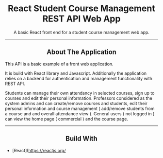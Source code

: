 <div></div>
<h1  align="center">React Student Course Management REST API Web App</h1>

<div align="center">
  <p align="center">
    A basic React front end for a student course management web app.
  </p>
</div>
<hr>
<!-- ABOUT THE APPLICATION -->
<h2 align="center">About The Application </h2>
This API is a basic example of a front web application.

It is build with React library and Javascript.
Additionally the application relies on a backend for authentication and management functionality with REST API.

Students can manage their own attendancy in selected courses, sign up to courses and edit their personal information.
Professors considered as the system admins and can create/remove courses and students, edit their personal information and course management ( add/remove students from a course and and overall attendance view ).
General users ( not logged in ) can view the home page ( commercial ) and the course page.
<hr>
<h2 align="center">Build With</h2>

-   [React](https://reactjs.org/